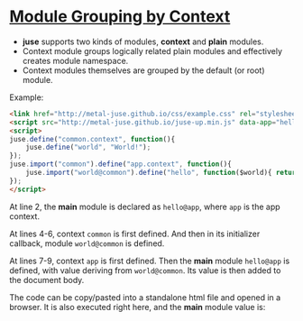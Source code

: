 # [Module Grouping by Context](..)

* **juse** supports two kinds of modules, **context** and **plain** modules.
* Context module groups logically related plain modules and effectively creates module namespace.
* Context modules themselves are grouped by the default (or root) module.

Example:

```html
<link href="http://metal-juse.github.io/css/example.css" rel="stylesheet"/>
<script src="http://metal-juse.github.io/juse-up.min.js" data-app="hello@app"></script>
<script>
juse.define("common.context", function(){
	juse.define("world", "World!");
});
juse.import("common").define("app.context", function(){
	juse.import("world@common").define("hello", function($world){ return "Hello " + $world; });
});
</script>
```

At line 2, the **main** module is declared as `hello@app`, where `app` is the app context.

At lines 4-6, context `common` is first defined. And then in its initializer callback, module `world@common` is defined.

At lines 7-9, context `app` is first defined. Then the **main** module `hello@app` is defined, with value deriving from `world@common`. Its value is then added to the document body.

The code can be copy/pasted into a standalone html file and opened in a browser.
It is also executed right here, and the **main** module value is:

<section>
<link href="http://metal-juse.github.io/css/example.css" rel="stylesheet"/>
<script src="http://metal-juse.github.io/juse-up.min.js" data-app="hello@app"></script>
<script>
juse.define("common.context", function(){
	juse.define("world", "World!");
});
juse.import("common").define("app.context", function(){
	juse.import("world@common").define("hello", function($world){ return "Hello " + $world; });
});
</script>
</section>
